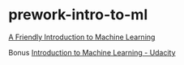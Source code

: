# prework-intro-to-ml
[A Friendly Introduction to Machine Learning](https://www.youtube.com/watch?v=IpGxLWOIZy4&t=1232s)

Bonus
[Introduction to Machine Learning - Udacity](https://in.udacity.com/course/intro-to-machine-learning--ud120)
